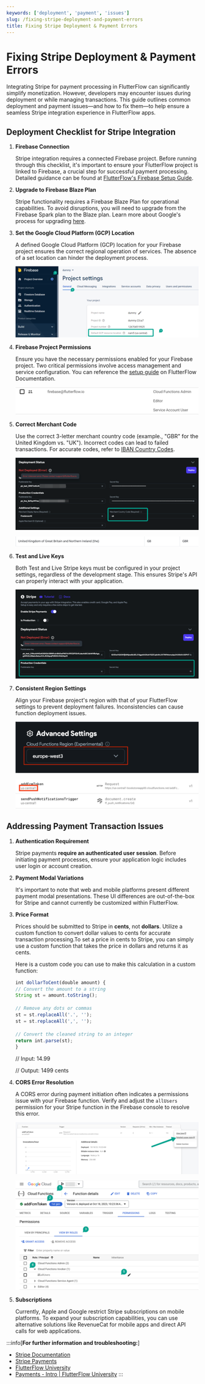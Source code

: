 ```yaml
---
keywords: ['deployment', 'payment', 'issues']
slug: /fixing-stripe-deployment-and-payment-errors
title: Fixing Stripe Deployment & Payment Errors
---
```

# Fixing Stripe Deployment & Payment Errors

Integrating Stripe for payment processing in FlutterFlow can significantly simplify monetization. However, developers may encounter issues during deployment or while managing transactions. This guide outlines common deployment and payment issues—and how to fix them—to help ensure a seamless Stripe integration experience in FlutterFlow apps.

## Deployment Checklist for Stripe Integration

1. **Firebase Connection**

    Stripe integration requires a connected Firebase project. Before running through this checklist, it's important to ensure your FlutterFlow project is linked to Firebase, a crucial step for successful payment processing. Detailed guidance can be found at [FlutterFlow's Firebase Setup Guide](https://docs.flutterflow.io/data-and-backend/firebase/firebase-setup).

2. **Upgrade to Firebase Blaze Plan**

    Stripe functionality requires a Firebase Blaze Plan for operational capabilities. To avoid disruptions, you will need to upgrade from the Firebase Spark plan to the Blaze plan. Learn more about Google's process for upgrading [here](https://firebase.google.com/docs/projects/billing/firebase-pricing-plans).

3. **Set the Google Cloud Platform (GCP) Location**

    A defined Google Cloud Platform (GCP) location for your Firebase project ensures the correct regional operation of services. The absence of a set location can hinder the deployment process.​

    ![](../assets/20250430121145711998.png)

4. **Firebase Project Permissions**

    Ensure you have the necessary permissions enabled for your Firebase project. Two critical permissions involve access management and service configuration. You can reference the [setup guide](https://docs.flutterflow.io/data-and-backend/firebase/firebase-setup) on FlutterFlow Documentation.​

    ![](../assets/20250430121145949036.png)

5. **Correct Merchant Code**

    Use the correct 3-letter merchant country code (example., "GBR" for the United Kingdom vs. "UK"). Incorrect codes can lead to failed transactions. For accurate codes, refer to [IBAN Country Codes](https://www.iban.com/country-codes).​

    ![](../assets/20250430121146161973.png)
    
    ![](../assets/20250430121146400049.png)

6. **Test and Live Keys**

    Both Test and Live Stripe keys must be configured in your project settings, regardless of the development stage. This ensures Stripe's API can properly interact with your application.​

    ![](../assets/20250430121146604033.png)

7. **Consistent Region Settings**

    Align your Firebase project's region with that of your FlutterFlow settings to prevent deployment failures. Inconsistencies can cause function deployment issues.​

    ![](../assets/20250430121146854018.png)
    
    ![](../assets/20250430121147068781.png)

## Addressing Payment Transaction Issues

1. **Authentication Requirement**

    Stripe payments **require an authenticated user session**. Before initiating payment processes, ensure your application logic includes user login or account creation.

2. **Payment Modal Variations**

    It's important to note that web and mobile platforms present different payment modal presentations. These UI differences are out-of-the-box for Stripe and cannot currently be customized within FlutterFlow.

3. **Price Format**

    Prices should be submitted to Stripe in **cents**, not **dollars**. Utilize a custom function to convert dollar values to cents for accurate transaction processing.​To set a price in cents to Stripe, you can simply use a custom function that takes the price in dollars and returns it as cents.​

    Here is a custom code you can use to make this calculation in a custom function: 

    ```js
    int dollarToCent(double amount) {
    // Convert the amount to a string
    String st = amount.toString();

    // Remove any dots or commas
    st = st.replaceAll('.', '');
    st = st.replaceAll(',', '');

    // Convert the cleaned string to an integer
    return int.parse(st);
    }
    ```

    // Input: 14.99

    // Output: 1499 cents


4. **CORS Error Resolution**

    A CORS error during payment initiation often indicates a permissions issue with your Firebase function. Verify and adjust the `allUsers` permission for your Stripe function in the Firebase console to resolve this error.​

    ![](../assets/20250430121147385978.png)
    
    ![](../assets/20250430121147683388.png)

5. **Subscriptions**

    Currently, Apple and Google restrict Stripe subscriptions on mobile platforms. To expand your subscription capabilities, you can use alternative solutions like RevenueCat for mobile apps and direct API calls for web applications.​

:::info[**For further information and troubleshooting:**] 
- [Stripe Documentation](https://stripe.com/docs)
- [Stripe Payments](https://stripe.com/payments)
- [FlutterFlow University](https://university.flutterflow.io/)
- [Payments - Intro | FlutterFlow University](https://university.flutterflow.io/courses/flutterflow-payments)
:::